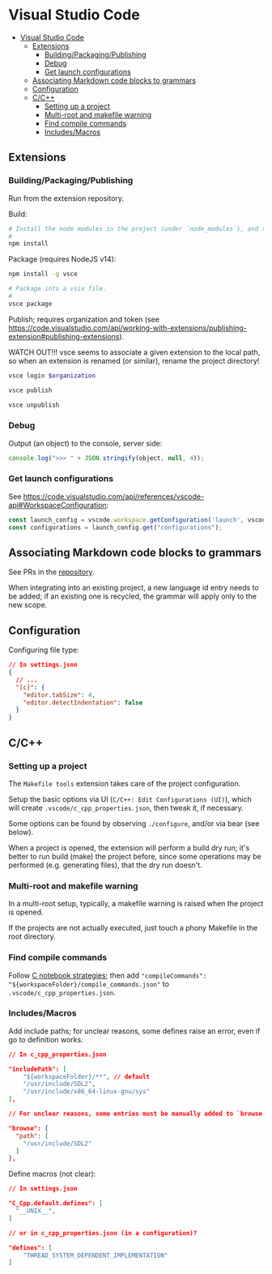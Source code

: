 # Visual Studio Code

- [Visual Studio Code](#visual-studio-code)
  - [Extensions](#extensions)
    - [Building/Packaging/Publishing](#buildingpackagingpublishing)
    - [Debug](#debug)
    - [Get launch configurations](#get-launch-configurations)
  - [Associating Markdown code blocks to grammars](#associating-markdown-code-blocks-to-grammars)
  - [Configuration](#configuration)
  - [C/C++](#cc)
    - [Setting up a project](#setting-up-a-project)
    - [Multi-root and makefile warning](#multi-root-and-makefile-warning)
    - [Find compile commands](#find-compile-commands)
    - [Includes/Macros](#includesmacros)

## Extensions

### Building/Packaging/Publishing

Run from the extension repository.

Build:

```sh
# Install the node modules in the project (under `node_modules`), and transpile; interrupt after compilation.
#
npm install
```

Package (requires NodeJS v14):

```sh
npm install -g vsce

# Package into a vsix file.
#
vsce package
```

Publish; requires organization and token (see https://code.visualstudio.com/api/working-with-extensions/publishing-extension#publishing-extensions).

WATCH OUT!!! vsce seems to associate a given extension to the local path, so when an extension is renamed (or similar), rename the project directory!

```sh
vsce login $organization

vsce publish

vsce unpublish
```

### Debug

Output (an object) to the console, server side:

```js
console.log(">>> " + JSON.stringify(object, null, 4));
```

### Get launch configurations

See https://code.visualstudio.com/api/references/vscode-api#WorkspaceConfiguration:

```js
const launch_config = vscode.workspace.getConfiguration('launch', vscode.workspace.workspaceFolders[0].uri);
const configurations = launch_config.get("configurations");
```

## Associating Markdown code blocks to grammars

See PRs in the [repository](https://github.com/64kramsystem/vscode-fenced-code-block-grammar-injections).

When integrating into an existing project, a new language id entry needs to be added; if an existing one is recycled, the grammar will apply only to the new scope.

## Configuration

Configuring file type:

```json
// In settings.json
{
  // ...
  "[c]": {
    "editor.tabSize": 4,
    "editor.detectIndentation": false
  }
}
```

## C/C++

### Setting up a project

The `Makefile tools` extension takes care of the project configuration.

Setup the basic options via UI (`C/C++: Edit Configurations (UI)`), which will create `.vscode/c_cpp_properties.json`, then tweak it, if necessary.

Some options can be found by observing `./configure`, and/or via bear (see below).

When a project is opened, the extension will perform a build dry run; it's better to run build (make) the project before, since some operations may be performed (e.g. generating files), that the dry run doesn't.

### Multi-root and makefile warning

In a multi-root setup, typically, a makefile warning is raised when the project is opened.

If the projects are not actually executed, just touch a phony Makefile in the root directory.

### Find compile commands

Follow [C notebook strategies](c.md#find-compilation-commands); then add `"compileCommands": "${workspaceFolder}/compile_commands.json"` to `.vscode/c_cpp_properties.json`.

### Includes/Macros

Add include paths; for unclear reasons, some defines raise an error, even if go to definition works.

```json
// In c_cpp_properties.json

"includePath": [
    "${workspaceFolder}/**", // default
    "/usr/include/SDL2",
    "/usr/include/x86_64-linux-gnu/sys"
],

// For unclear reasons, some entries must be manually added to `browse.path`, otherwise, a warning is raised:

"browse": {
  "path": [
    "/usr/include/SDL2"
  ]
},
```

Define macros (not clear):

```json
// In settings.json

"C_Cpp.default.defines": [
  "__UNIX__",
]

// or in c_cpp_properties.json (in a configuration)?

"defines": [
    "THREAD_SYSTEM_DEPENDENT_IMPLEMENTATION"
]
```
